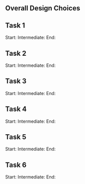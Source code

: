Overall Design Choices
------------------------------------------------------


Task 1
------------------------------------------------------
Start:
Intermediate:
End:

Task 2
------------------------------------------------------
Start:
Intermediate:
End:

Task 3
------------------------------------------------------
Start:
Intermediate:
End:

Task 4
------------------------------------------------------
Start:
Intermediate:
End:

Task 5
------------------------------------------------------
Start:
Intermediate:
End:

Task 6
------------------------------------------------------
Start:
Intermediate:
End: